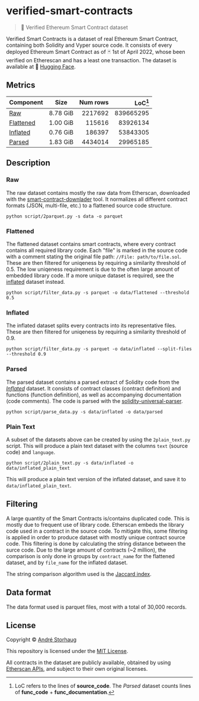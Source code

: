 # verified-smart-contracts

> :page_facing_up: Verified Ethereum Smart Contract dataset

Verified Smart Contracts is a dataset of real Ethereum Smart Contract, containing both Solidity and Vyper source code. It consists of every deployed Ethereum Smart Contract as of :black_joker: 1st of April 2022, whose been verified on Etherescan and has a least one transaction.
The dataset is available at 🤗 [Hugging Face](https://huggingface.co/datasets/andstor/smart_contracts).

## Metrics

| Component | Size | Num rows | LoC[^1] |
| --------- |:----:| -------:| -------:|
| [Raw](https://huggingface.co/datasets/andstor/smart_contracts/tree/main/data/raw)| 8.78 GiB | 2217692 | 839665295 |
| [Flattened](https://huggingface.co/datasets/andstor/smart_contracts/tree/main/data/flattened) | 1.00 GiB | 115616 | 83926134 |
| [Inflated](https://huggingface.co/datasets/andstor/smart_contracts/tree/main/data/inflated) | 0.76 GiB | 186397 | 53843305 |
| [Parsed](https://huggingface.co/datasets/andstor/smart_contracts/tree/main/data/parsed) | 1.83 GiB | 4434014 | 29965185 |

[^1]: LoC refers to the lines of **source_code**. The *Parsed* dataset counts lines of **func_code** + **func_documentation**.

## Description

### Raw
The raw dataset contains mostly the raw data from Etherscan, downloaded with the [smart-contract-downlader](https://github.com/andstor/smart-contract-downloader) tool. It normalizes all different contract formats (JSON, multi-file, etc.) to a flattened source code structure.

```script
python script/2parquet.py -s data -o parquet
```

### Flattened
The flattened dataset contains smart contracts, where every contract contains all required library code. Each "file" is marked in the source code with a comment stating the original file path: `//File: path/to/file.sol`. These are then filtered for uniqeness by requiring a similarity threshold of 0.5. The low uniqeness requirement is due to the often large amount of embedded library code. If a more unique dataset is required, see the [inflated](#inflated) dataset instead.

```script
python script/filter_data.py -s parquet -o data/flattened --threshold 0.5
```

### Inflated
The inflated dataset splits every contracts into its representative files. These are then filtered for uniqeness by requiring a similarity threshold of 0.9.

```script
python script/filter_data.py -s parquet -o data/inflated --split-files --threshold 0.9
```

### Parsed
The parsed dataset contains a parsed extract of Solidity code from the [*Inflated*](#inflated) dataset. It consists of contract classes (contract definition) and functions (function definition), as well as accompanying documentation (code comments). The code is parsed with the [solidity-universal-parser](https://github.com/andstor/solidity-universal-parser.git).

```script
python script/parse_data.py -s data/inflated -o data/parsed
```

### Plain Text
A subset of the datasets above can be created by using the `2plain_text.py` script. This will produce a plain text dataset with the columns `text` (source code) and `language`.

```script
python script/2plain_text.py -s data/inflated -o data/inflated_plain_text
```
This will produce a plain text version of the inflated dataset, and save it to `data/inflated_plain_text`.

## Filtering
A large quantity of the Smart Contracts is/contains duplicated code. This is mostly due to frequent use of library code. Etherscan embeds the library code used in a contract in the source code. To mitigate this, some filtering is applied in order to produce dataset with mostly unique contract source code. This filtering is done by calculating the string distance between the surce code. Due to the large amount of contracts (~2 million), the comparison is only done in groups by `contract_name` for the flattened dataset, and by `file_name` for the inflated dataset.

The string comparison algorithm used is the [Jaccard index](https://en.wikipedia.org/wiki/Jaccard_index).

## Data format
The data format used is parquet files, most with a total of 30,000 records.

## License

Copyright © [André Storhaug](https://github.com/andstor)

This repository is licensed under the [MIT License](https://github.com/andstor/verified-smart-contracts/blob/main/LICENSE).

All contracts in the dataset are publicly available, obtained by using [Etherscan APIs](https://etherscan.io/apis), and subject to their own original licenses.
